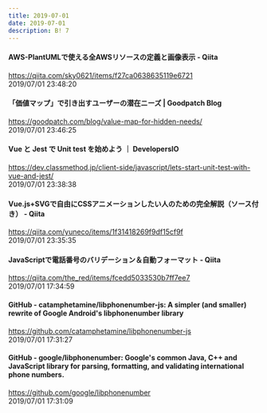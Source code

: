 ```yaml
---
title: 2019-07-01
date: 2019-07-01
description: B! 7
---
```


#### AWS-PlantUMLで使える全AWSリソースの定義と画像表示 - Qiita
https://qiita.com/sky0621/items/f27ca0638635119e6721<br>
2019/07/01 23:48:20<br>


#### 「価値マップ」で引き出すユーザーの潜在ニーズ | Goodpatch Blog
https://goodpatch.com/blog/value-map-for-hidden-needs/<br>
2019/07/01 23:46:25<br>


#### Vue と Jest で Unit test を始めよう ｜ DevelopersIO
https://dev.classmethod.jp/client-side/javascript/lets-start-unit-test-with-vue-and-jest/<br>
2019/07/01 23:38:38<br>


#### Vue.js+SVGで自由にCSSアニメーションしたい人のための完全解説（ソース付き） - Qiita
https://qiita.com/yuneco/items/1f31418269f9df15cf9f<br>
2019/07/01 23:35:35<br>


#### JavaScriptで電話番号のバリデーション＆自動フォーマット - Qiita
https://qiita.com/the_red/items/fcedd5033530b7ff7ee7<br>
2019/07/01 17:34:59<br>


#### GitHub - catamphetamine/libphonenumber-js: A simpler (and smaller) rewrite of Google Android's libphonenumber library
https://github.com/catamphetamine/libphonenumber-js<br>
2019/07/01 17:31:27<br>


#### GitHub - google/libphonenumber: Google's common Java, C++ and JavaScript library for parsing, formatting, and validating international phone numbers.
https://github.com/google/libphonenumber<br>
2019/07/01 17:31:09<br>


